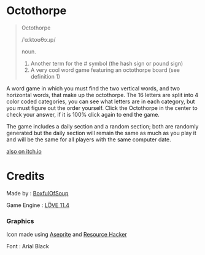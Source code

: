 # Octothorpe

>Octothorpe
>
>/ˈɑːktoʊθɔːɹp/
>
>noun.
>1. Another term for the # symbol (the hash sign or pound 
sign)
>2. A very cool word game featuring an octothorpe board (see definition 1)

A word game in which you must find the two vertical words, and two horizontal words, that make up the octothorpe. The 16 letters are split into 4 color coded categories, you can see what letters are in each category, but you must figure out the order yourself. Click the Octothorpe in the center to check your answer, if it is 100% click again to end the game.

The game includes a daily section and a random section; both are randomly generated but the daily section will remain the same as much as you play it and will be the same for all players with the same computer date.

[also on itch.io](https://justacardboardbox.itch.io/octothorpe)

# Credits

Made by : [BoxfulOfSoup](https://github.com/BoxfulOfSoup)

Game Engine : [LÖVE 11.4](https://love2d.org/)

### Graphics

Icon made using [Aseprite](https://aseprite.com) and [Resource Hacker](https://www.angusj.com/resourcehacker/)

Font : Arial Black